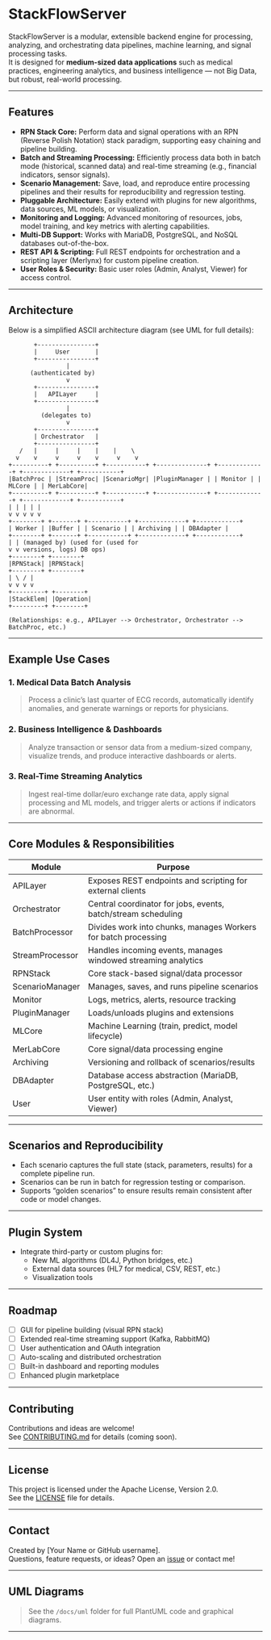 # StackFlowServer

StackFlowServer is a modular, extensible backend engine for processing, analyzing, and orchestrating data pipelines, machine learning, and signal processing tasks.  
It is designed for **medium-sized data applications** such as medical practices, engineering analytics, and business intelligence — not Big Data, but robust, real-world processing.

---

## Features

- **RPN Stack Core:** Perform data and signal operations with an RPN (Reverse Polish Notation) stack paradigm, supporting easy chaining and pipeline building.
- **Batch and Streaming Processing:** Efficiently process data both in batch mode (historical, scanned data) and real-time streaming (e.g., financial indicators, sensor signals).
- **Scenario Management:** Save, load, and reproduce entire processing pipelines and their results for reproducibility and regression testing.
- **Pluggable Architecture:** Easily extend with plugins for new algorithms, data sources, ML models, or visualization.
- **Monitoring and Logging:** Advanced monitoring of resources, jobs, model training, and key metrics with alerting capabilities.
- **Multi-DB Support:** Works with MariaDB, PostgreSQL, and NoSQL databases out-of-the-box.
- **REST API & Scripting:** Full REST endpoints for orchestration and a scripting layer (Merlynx) for custom pipeline creation.
- **User Roles & Security:** Basic user roles (Admin, Analyst, Viewer) for access control.

---

## Architecture

Below is a simplified ASCII architecture diagram (see UML for full details):

```plaintext
       +----------------+
       |     User       |
       +----------------+
                |
      (authenticated by)
                v
       +----------------+
       |   APILayer     |
       +----------------+
                |
         (delegates to)
                v
       +----------------+
       | Orchestrator   |
       +----------------+
   /   |     |     |    |    |    \
  v    v     v     v    v     v    v
+----------+ +----------+ +-----------+ +--------------+ +-------------+ +-------------+ +-----------+
|BatchProc | |StreamProc| |ScenarioMgr| |PluginManager | | Monitor | | MLCore | | MerLabCore|
+----------+ +----------+ +-----------+ +--------------+ +-------------+ +-------------+ +-----------+
| | | | |
v v v v v
+--------+ +-------+ +-----------+ +-------------+ +------------+
| Worker | |Buffer | | Scenario | | Archiving | | DBAdapter |
+--------+ +-------+ +-----------+ +-------------+ +------------+
| | (managed by) (used for (used for
v v versions, logs) DB ops)
+--------+ +--------+
|RPNStack| |RPNStack|
+--------+ +--------+
| \ / |
v v v v
+---------+ +--------+
|StackElem| |Operation|
+---------+ +--------+

(Relationships: e.g., APILayer --> Orchestrator, Orchestrator --> BatchProc, etc.)
```

---

## Example Use Cases

### 1. **Medical Data Batch Analysis**
> Process a clinic’s last quarter of ECG records, automatically identify anomalies, and generate warnings or reports for physicians.

### 2. **Business Intelligence & Dashboards**
> Analyze transaction or sensor data from a medium-sized company, visualize trends, and produce interactive dashboards or alerts.

### 3. **Real-Time Streaming Analytics**
> Ingest real-time dollar/euro exchange rate data, apply signal processing and ML models, and trigger alerts or actions if indicators are abnormal.

---

## Core Modules & Responsibilities

| Module         | Purpose                                                               |
|----------------|-----------------------------------------------------------------------|
| APILayer       | Exposes REST endpoints and scripting for external clients             |
| Orchestrator   | Central coordinator for jobs, events, batch/stream scheduling         |
| BatchProcessor | Divides work into chunks, manages Workers for batch processing        |
| StreamProcessor| Handles incoming events, manages windowed streaming analytics         |
| RPNStack       | Core stack-based signal/data processor                                |
| ScenarioManager| Manages, saves, and runs pipeline scenarios                           |
| Monitor        | Logs, metrics, alerts, resource tracking                              |
| PluginManager  | Loads/unloads plugins and extensions                                  |
| MLCore         | Machine Learning (train, predict, model lifecycle)                    |
| MerLabCore     | Core signal/data processing engine                                    |
| Archiving      | Versioning and rollback of scenarios/results                          |
| DBAdapter      | Database access abstraction (MariaDB, PostgreSQL, etc.)               |
| User           | User entity with roles (Admin, Analyst, Viewer)                       |

---

## Scenarios and Reproducibility

- Each scenario captures the full state (stack, parameters, results) for a complete pipeline run.
- Scenarios can be run in batch for regression testing or comparison.
- Supports “golden scenarios” to ensure results remain consistent after code or model changes.

---

## Plugin System

- Integrate third-party or custom plugins for:
    - New ML algorithms (DL4J, Python bridges, etc.)
    - External data sources (HL7 for medical, CSV, REST, etc.)
    - Visualization tools

---

## Roadmap

- [ ] GUI for pipeline building (visual RPN stack)
- [ ] Extended real-time streaming support (Kafka, RabbitMQ)
- [ ] User authentication and OAuth integration
- [ ] Auto-scaling and distributed orchestration
- [ ] Built-in dashboard and reporting modules
- [ ] Enhanced plugin marketplace

---

## Contributing

Contributions and ideas are welcome!  
See [CONTRIBUTING.md](CONTRIBUTING.md) for details (coming soon).

---

## License

This project is licensed under the Apache License, Version 2.0.  
See the [LICENSE](LICENSE) file for details.

---

## Contact

Created by [Your Name or GitHub username].  
Questions, feature requests, or ideas? Open an [issue](https://github.com/YOUR-USERNAME/StackFlowServer/issues) or contact me!

---

## UML Diagrams

> See the `/docs/uml` folder for full PlantUML code and graphical diagrams.

---


